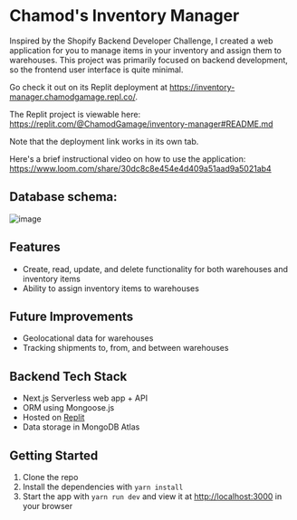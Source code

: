 # Chamod's Inventory Manager

Inspired by the Shopify Backend Developer Challenge, I created a web application for you to manage items in your inventory and assign them to warehouses. 
This project was primarily focused on backend development, so the frontend user interface is quite minimal.

Go check it out on its Replit deployment at https://inventory-manager.chamodgamage.repl.co/.

The Replit project is viewable here: https://replit.com/@ChamodGamage/inventory-manager#README.md

Note that the deployment link works in its own tab.

Here's a brief instructional video on how to use the application:
https://www.loom.com/share/30dc8c8e454e4d409a51aad9a5021ab4

## Database schema:
![image](https://user-images.githubusercontent.com/41309709/168906071-6eaabe61-b059-4ebb-afc3-c207dfd68566.png)


## Features

- Create, read, update, and delete functionality for both warehouses and inventory items
- Ability to assign inventory items to warehouses


## Future Improvements

- Geolocational data for warehouses
- Tracking shipments to, from, and between warehouses

## Backend Tech Stack

- Next.js Serverless web app + API
- ORM using Mongoose.js
- Hosted on [Replit](https://repl.it/)
- Data storage in MongoDB Atlas

## Getting Started

1. Clone the repo
2. Install the dependencies with `yarn install`
3. Start the app with `yarn run dev` and view it at [http://localhost:3000](http://localhost:3000) in your browser
